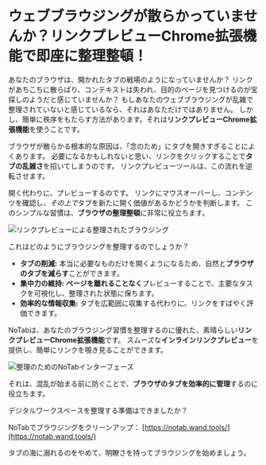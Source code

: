 # ウェブブラウジングが散らかっていませんか？リンクプレビューChrome拡張機能で即座に整理整頓！

あなたのブラウザは、開かれたタブの戦場のようになっていませんか？ リンクがあちこちに散らばり、コンテキストは失われ、目的のページを見つけるのが宝探しのようだと感じていませんか？ もしあなたのウェブブラウジングが乱雑で整理されていないと感じているなら、それはあなただけではありません。 しかし、簡単に秩序をもたらす方法があります。それは**リンクプレビューChrome拡張機能**を使うことです。

ブラウザが散らかる根本的な原因は、「念のため」にタブを開きすぎることによくあります。 必要になるかもしれないと思い、リンクをクリックすることで**タブの乱雑さ**を招いてしまうのです。 リンクプレビューツールは、この流れを逆転させます。

開く代わりに、プレビューするのです。 リンクにマウスオーバーし、コンテンツを確認し、*その上で*タブを新たに開く価値があるかどうかを判断します。 このシンプルな習慣は、**ブラウザの整理整頓**に非常に役立ちます。

![リンクプレビューによる整理されたブラウジング](images/notab1.png)

これはどのようにブラウジングを整理するのでしょうか？
*   **タブの削減:** 本当に必要なものだけを開くようになるため、自然と**ブラウザのタブを減らす**ことができます。
*   **集中力の維持:** **ページを離れることなく**プレビューすることで、主要なタスクを可視化し、整理された状態に保ちます。
*   **効率的な情報収集:** タブを広範囲に収集する代わりに、リンクをすばやく評価できます。

NoTabは、あなたのブラウジング習慣を整理するのに優れた、素晴らしい**リンクプレビューChrome拡張機能**です。 スムーズな**インラインリンクプレビュー**を提供し、簡単にリンクを覗き見ることができます。

![整理のためのNoTabインターフェース](images/notab2.png)

それは、混乱が始まる前に防ぐことで、**ブラウザのタブを効率的に管理**するのに役立ちます。

デジタルワークスペースを整理する準備はできましたか？

NoTabでブラウジングをクリーンアップ： [https://notab.wand.tools/](https://notab.wand.tools/)

タブの海に溺れるのをやめて、明瞭さを持ってブラウジングを始めましょう。
